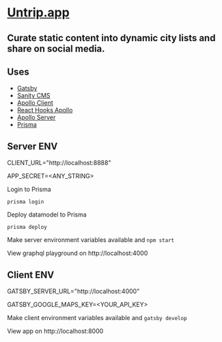 # [Untrip.app](https://untrip.app)

## Curate static content into dynamic city lists and share on social media.

## Uses

- [Gatsby](https://www.gatsbyjs.org/)
- [Sanity CMS](https://www.sanity.io/)
- [Apollo Client](https://www.apollographql.com/docs/react/)
- [React Hooks Apollo](https://www.apollographql.com/docs/react/api/react-hooks/)
- [Apollo Server](https://www.apollographql.com/docs/apollo-server/)
- [Prisma](https://www.prisma.io/)

## Server ENV

CLIENT_URL="http://localhost:8888"

APP_SECRET=<ANY_STRING>

Login to Prisma

`prisma login`

Deploy datamodel to Prisma

`prisma deploy`

Make server environment variables available and `npm start`

View graphql playground on http://localhost:4000

## Client ENV

GATSBY_SERVER_URL="http://localhost:4000"

GATSBY_GOOGLE_MAPS_KEY=<YOUR_API_KEY>

Make client environment variables available and `gatsby develop`

View app on http://localhost:8000
